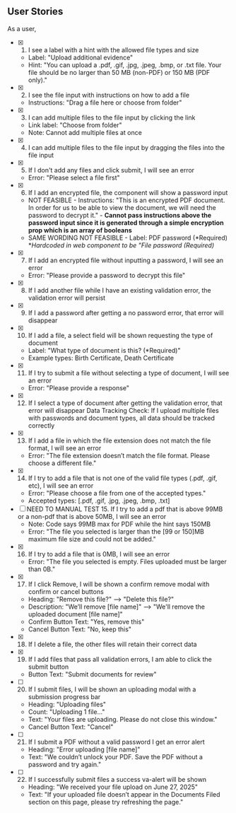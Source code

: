 ## User Stories

As a user,

- [X] 1. I see a label with a hint with the allowed file types and size
    - Label: "Upload additional evidence"
    - Hint: "You can upload a .pdf, .gif, .jpg, .jpeg, .bmp, or .txt file. Your file should be no larger than 50 MB (non-PDF) or 150 MB (PDF only)."
- [X] 2. I see the file input with instructions on how to add a file
    - Instructions: "Drag a file here or choose from folder"
- [X] 3. I can add multiple files to the file input by clicking the link
    - Link label: "Choose from folder"
    - Note: Cannot add multiple files at once
- [X] 4. I can add multiple files to the file input by dragging the files into the file input
- [X] 5. If I don't add any files and click submit, I will see an error
    - Error: "Please select a file first"
- [X] 6. If I add an encrypted file, the component will show a password input
    - NOT FEASIBLE - Instructions: "This is an encrypted PDF document. In order for us to be able to view the document, we will need the password to decrypt it." - **Cannot pass instructions above the password input since it is generated through a simple encryption prop which is an array of booleans**
    - SAME WORDING NOT FEASIBLE - Label: PDF password (*Required) **Hardcoded in web component to be "File password (*Required)**
- [X] 7. If I add an encrypted file without inputting a password, I will see an error
    - Error: "Please provide a password to decrypt this file"
- [X] 8. If I add another file while I have an existing validation error, the validation error will persist
- [X] 9. If I add a password after getting a no password error, that error will disappear
- [X] 10. If I add a file, a select field will be shown requesting the type of document
    - Label: "What type of document is this? (*Required)"
    - Example types: Birth Certificate, Death Certificate
- [X] 11. If I try to submit a file without selecting a type of document, I will see an error
    - Error: "Please provide a response"
- [X] 12. If I select a type of document after getting the validation error, that error will disappear
Data Tracking Check: If I upload multiple files with passwords and document types, all data should be tracked correctly
- [X] 13. If I add a file in which the file extension does not match the file format, I will see an error
    - Error: "The file extension doesn’t match the file format. Please choose a different file."
- [X] 14. If I try to add a file that is not one of the valid file types (.pdf, .gif, etc), I will see an error
    - Error: "Please choose a file from one of the accepted types."
    - Accepted types: [.pdf, .gif, .jpg, .jpeg, .bmp, .txt]
- [ ] NEED TO MANUAL TEST 15. If I try to add a pdf that is above 99MB or a non-pdf that is above 50MB, I will see an error
    - Note: Code says 99MB max for PDF while the hint says 150MB
    - Error: "The file you selected is larger than the [99 or 150]MB maximum file size and could not be added."
- [X] 16. If I try to add a file that is 0MB, I will see an error
    - Error: "The file you selected is empty. Files uploaded must be larger than 0B."
- [X] 17. If I click Remove, I will be shown a confirm remove modal with confirm or cancel buttons
    - Heading: "Remove this file?" --> "Delete this file?"
    - Description: "We’ll remove [file name]" --> "We'll remove the uploaded document
[file name]"
    - Confirm Button Text: "Yes, remove this"
    - Cancel Button Text: "No, keep this"
- [X] 18. If I delete a file, the other files will retain their correct data
- [X] 19. If I add files that pass all validation errors, I am able to click the submit button
    - Button Text: "Submit documents for review"
- [ ] 20. If I submit files, I will be shown an uploading modal with a submission progress bar
    - Heading: "Uploading files"
    - Count: "Uploading 1 file..."
    - Text: "Your files are uploading. Please do not close this window."
    - Cancel Button Text: "Cancel"
- [ ] 21. If I submit a PDF without a valid password I get an error alert
    - Heading: "Error uploading [file name]"
    - Text: "We couldn’t unlock your PDF. Save the PDF without a password and try again."
- [ ] 22. If I successfully submit files a success va-alert will be shown
    - Heading: "We received your file upload on June 27, 2025"
    - Text: "If your uploaded file doesn’t appear in the Documents Filed section on this page, please try refreshing the page."